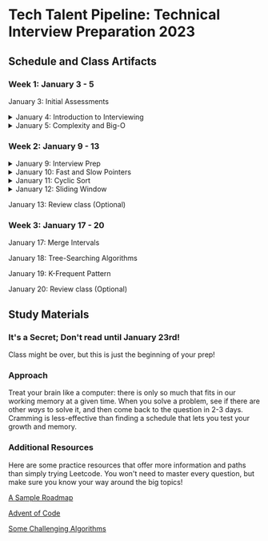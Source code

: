 # Tech Talent Pipeline: Technical Interview Preparation 2023

## Schedule and Class Artifacts
### Week 1: January 3 - 5

January 3: Initial Assessments
<details><summary>January 4: Introduction to Interviewing</summary>

  [Class Slides](https://docs.google.com/presentation/d/1mRM71LcEYweBRatGRfUejm9U1F9Qz0o_wkMOM_ijDB8/edit?usp=share_link)

  [Class Video](https://drive.google.com/file/d/1lPmzb0Vch9PlJelp4dV5RPVMk2BNs68f/view?usp=sharing)
  
  [Interview Demo Code](https://gist.github.com/davidlawrencer/8e66b3b4431998d7f3ef4ba6c5d82c80)

</details>
<details><summary>January 5: Complexity and Big-O</summary>

  [Class Slides](https://docs.google.com/presentation/d/1j-0obqOE2mPE8utJ9zqyFptj1KyGFIsg9gDnt7pvtbg/edit?usp=share_link)
  
  [Class Video](https://drive.google.com/drive/folders/1DK5Y61jgS9kaw12ald2CSz4pEcUG8tMD?usp=share_link)
 
  [Sample Big-O Analysis](https://gist.github.com/davidlawrencer/aadddd79213aed8a6da6b96d5a7e9c44)
  
  [Big-O Cheatsheet](bigocheatsheet.com)

</details>


### Week 2: January 9 - 13

<details><summary>January 9: Interview Prep</summary>

  [Class Video](https://drive.google.com/drive/folders/1DK5Y61jgS9kaw12ald2CSz4pEcUG8tMD?usp=share_link)

</details>
<details><summary>January 10: Fast and Slow Pointers</summary>

  [Class Video](https://drive.google.com/file/d/1B7BhEqEYofFGU_hP94_bWyzbHncZhBRr/view?usp=share_link)
  [Office Hour](https://drive.google.com/file/d/1KkZiX0wDMsX8gn3ew2v6JvW620RNDbSY/view?usp=share_link)

</details>
<details><summary>January 11: Cyclic Sort</summary>
  
  [Class Slides](https://docs.google.com/presentation/d/1RcvB-xrriaDVY_LZRYVCW1NlF1Q91GoZr65Vh16b784/edit?usp=share_link)
 
  [Class Video part I](https://drive.google.com/file/d/1-5SKLBj16NmetUq_RWBVmgtWaczHLMbt/view?usp=share_link)
  [Class Video part II](https://drive.google.com/file/d/1-SjqZo1BucwKm7oVPiUGYAKLw06_9zkk/view?usp=share_link)
  
  [Big-O Practice](https://gist.github.com/davidlawrencer/246bfa203d62c269c11ec20438b74785)
  
  [Cyclic Sort: Diagrammed and Solved!](https://excalidraw.com/#room=e8ffe559a5f1a597b2f0,JdtSie5uKzy2E9W6fT0UBQ)
  
</details>
<details><summary>January 12: Sliding Window</summary>
  
  [Class Slides](https://docs.google.com/presentation/d/1yhaLydk3ABkNxxhAmh4IL3-auLXa0_cN0ynDeisfaSg/edit?usp=share_link)
  
  [Class Video Part I](https://drive.google.com/file/d/1BKEnu4vF9dyyum_qDOXdPLHd0YO698Nq/view?usp=share_link)
  [Class Video Part II](https://drive.google.com/file/d/1RTW6do1kAhp58H-tD_NpIrzJUqIepnO1/view?usp=share_link)
  
  [Sliding Window: Diagrammed and Solved!](https://excalidraw.com/#room=ca37176227aca813fba9,TzolLU9s1FBYs4NCD3VB_A)
  
</details>

January 13: Review class (Optional)

### Week 3: January 17 - 20

January 17: Merge Intervals

January 18: Tree-Searching Algorithms

January 19: K-Frequent Pattern

January 20: Review class (Optional)

## Study Materials

### It's a Secret; Don't read until January 23rd!

Class might be over, but this is just the beginning of your prep!

### Approach

Treat your brain like a computer: there is only so much that fits in our working memory at a given time. When you solve a problem, see if there are other *ways* to solve it, and then come back to the question in 2-3 days. Cramming is less-effective than finding a schedule that lets you test your growth and memory.

### Additional Resources

Here are some practice resources that offer more information and paths than simply trying Leetcode. You won't need to master every question, but make sure you know your way around the big topics!

[A Sample Roadmap](https://neetcode.io/roadmap)

[Advent of Code](https://adventofcode.com/)

[Some Challenging Algorithms](https://austinhenley.com/blog/challengingalgorithms.html)
